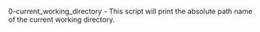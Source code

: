 0-current_working_directory - This script will print the absolute path name of the current working directory.
